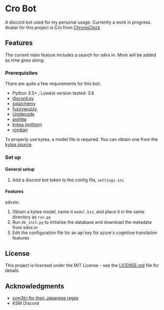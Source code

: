 # Cro Bot

A discord bot used for my personal usage. Currently a work in progress.
Avatar for this project is Cro from [ChronoClock](https://www.youtube.com/watch?v=oWz-ROOOSUE)

## Features

The current main feature includes a search for sdvx.in. More will be added as time goes along.

### Prerequisites

There are quite a few requirements for this bot:
* Python 3.5+ ; Lowest version tested: 3.6
* [discord.py](https://github.com/Rapptz/discord.py)
* [sqlalchemy](https://www.sqlalchemy.org/)
* [fuzzywuzzy](https://github.com/seatgeek/fuzzywuzzy)
* [Unidecode](https://pypi.org/project/Unidecode/)
* [aiohttp](https://aiohttp.readthedocs.io/en/stable/)
* [kytea (python)](https://github.com/chezou/Mykytea-python)
* [romkan](https://pypi.org/project/romkan/)


To properly use kytea, a model file is required. You can obtain one from the [kytea
source](http://www.phontron.com/kytea/#download).


### Set up

#### General setup

1. Add a discord bot token to the config file, ``settings.ini``

#### Features
sdvxin:

1. Obtain a kytea model, name it ``model.bin``, and place it in the same directory as ``run.py``
2. Run ``db_init.py`` to initialize the database and download the metadata from sdvx.in
3. Edit the configuration file for an api key for azure's cognitive translation features


## License

This project is licensed under the MIT License - see the [LICENSE.md](LICENSE.md) file for details

## Acknowledgments

* [sym3tri for their Japanese regex](https://gist.github.com/sym3tri/980083)
* KSM Discord
